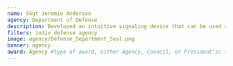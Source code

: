 ```yaml
---
name: SSgt Jeremie Anderson
agency: Department of Defense
description: Developed an intuitive signaling device that can be used during C-130 refueling operations. The new device enhances safety and security for both the C-130 crew and the receiving aircraft.
filters: indiv defense agency
image: agency/Defense_Department_Seal.png
banner: agency
award: Agency #type of award, either Agency, Council, or President's; this is case sensitive so make sure to match the options listed exactly. This section generates the format of the card
---
```

